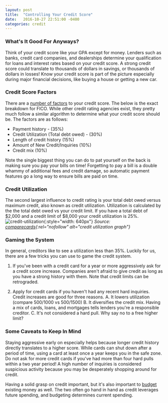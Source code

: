 ```yaml
---
layout: post
title:  "Controlling Your Credit Score"
date:   2016-10-27 22:51:00 -0400
categories: credit
---
```

### What's It Good For Anyways?
Think of your credit score like your GPA except for money. Lenders such as banks, credit card companies, and dealerships determine your qualification for loans and interest rates based on your credit score. A strong credit score could translate to thousands of dollars in savings, or thousands of dollars in losses! Know your credit score is part of the picture especially during major financial decisions, like buying a house or getting a new car.

### Credit Score Factors
There are a <a href="https://www.credit.com/credit-scores/what-does-fico-stand-for-and-what-is-a-fico-credit-score/" rel="nofollow">number of factors</a> to your credit score. The below is the exact breakdown for FICO. While other credit rating agencies exist, they pretty much follow a similar algorithm to determine what your credit score should be. The factors are as follows:
* Payment history - (35%)
* Credit Utilization (Total debt owed) - (30%)
* Length of credit history (15%)
* Amount of New Credit/Inquiries (10%)
* Credit mix (10%)

Note the single biggest thing you can do to pat yourself on the back is making sure you pay your bills on time! Forgetting to pay a bill is a double whammy of additional fees and credit damage, so automatic payment features go a long way to ensure bills are paid on time.

### Credit Utilization
The second largest influence to credit rating is your total debt owed versus maximum credit, also known as credit utilization. Utilization is calculated by the the total debt owed vs your credit limit. If you have a total debt of $2,000 and a credit limit of $8,000 your credit utilization is 25%.
![credit-utilization](/jekyll_images/credit_utilization.png){:style="width: 640px"}
*Source: [comparecards](http://www.comparecards.com/blog/infographics/credit-utilization/){:rel="nofollow" alt="credit utilization graph"}*

### Gaming the System
In general, creditors like to see a utilization less than 35%. Luckily for us, there are a few tricks you can use to game the credit system.

1. If you've been with a credit card for a year or more aggressively ask for a credit score increase. Companies aren't afraid to give credit as long as you have a strong history with them. Note that credit limits can be retrograded.

2. Apply for credit cards if you haven't had any recent hard inquiries. Credit increases are good for three reasons. A. It lowers utilization (compare $500/$1000 vs $500/$1500) B. It diversifies the credit mix. Having a mix of cards, loans, and mortgages tells lenders you're a responsible creditor.  C. It's not considered a hard pull. Why say no to a free higher limit?

### Some Caveats to Keep In Mind
Staying aggressive early on especially helps because longer credit history directly translates to a higher score. While cards can shut down after a period of time, using a card at least once a year keeps you in the safe zone. Do not ask for more credit cards if you've had more than four hard pulls within a two year period! A high number of inquiries is considered suspicious activity because you may be desperately shopping around for credit. 

Having a solid grasp on credit important, but it's also important to [budget][budgeting-tips] existing money as well. The two often go hand in hand as credit leverages future spending, and budgeting determines current spending.

[budgeting-tips]: http://money.josephscho.com/moneymanagement/2016/10/19/budgeting-tips/
